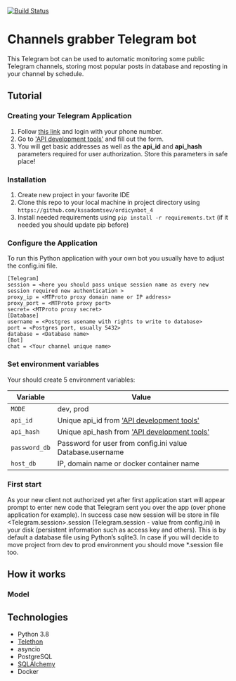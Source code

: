 [![Build Status](https://travis-ci.org/kssadomtsev/ordicynbot_4.svg?branch=master)](https://travis-ci.org/kssadomtsev/ordicynbot_4)

# Channels grabber Telegram bot

This Telegram bot can be used to automatic monitoring some public Telegram channels, storing most popular posts in database and reposting in your channel by schedule.

## Tutorial

### Creating your Telegram Application
1. Follow [this link](https://my.telegram.org/auth) and login with your phone number.
2. Go to ['API development tools'](https://my.telegram.org/apps) and fill out the form.
3. You will get basic addresses as well as the **api_id** and **api_hash** parameters required for user authorization. Store this parameters in safe place!

### Installation

1. Create new project in your favorite IDE
2. Clone this repo to your local machine in project directory using `https://github.com/kssadomtsev/ordicynbot_4`
3. Install needed requirements using `pip install -r requirements.txt` (if it needed you should update pip before)

### Configure the Application

To run this Python application with your own bot you usually have to adjust the config.ini file.
```shell
[Telegram]
session = <here you should pass unique session name as every new session required new authentication >
proxy_ip = <MTProto proxy domain name or IP address>
proxy_port = <MTProto proxy port>
secret= <MTProto proxy secret>
[Database]
username = <Postgres usename with rights to write to database>
port = <Postgres port, usually 5432>
database = <Database name>
[Bot]
chat = <Your channel unique name>
```
### Set environment variables

Your should create 5 environment variables:

| Variable | Value |
| --- | --- |
| `MODE` | dev, prod |
| `api_id` | Unique api_id from ['API development tools'](https://my.telegram.org/apps) |
| `api_hash` | Unique api_hash from ['API development tools'](https://my.telegram.org/apps) |
| `password_db` | Password for user from config.ini value Database.username |
| `host_db` | IP, domain name or docker container name |

### First start
As your new client not authorized yet after first application start will appear prompt to enter new code that Telegram sent you over the app (over phone application for example).
In success case new session will be store in file <Telegram.session>.session (Telegram.session - value from config.ini)  in your disk (persistent information such as access key and others). This is by default a database file using Python’s sqlite3.
In case if you will decide to move project from dev to prod environment you should move *.session file too.

## How it works

### Model


## Technologies

* Python 3.8
* [Telethon](https://tl.telethon.dev/)
* asyncio
* PostgreSQL
* [SQLAlchemy](https://www.sqlalchemy.org/)
* Docker